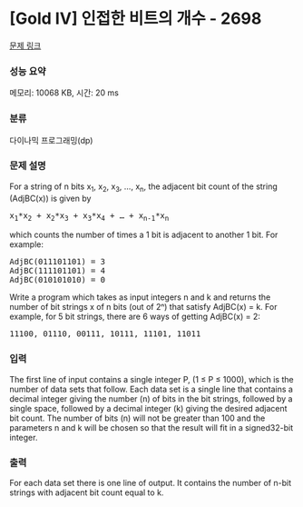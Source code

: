 # [Gold IV] 인접한 비트의 개수 - 2698 

[문제 링크](https://www.acmicpc.net/problem/2698) 

### 성능 요약

메모리: 10068 KB, 시간: 20 ms

### 분류

다이나믹 프로그래밍(dp)

### 문제 설명

<p>For a string of n bits x<sub>1</sub>, x<sub>2</sub>, x<sub>3</sub>, …, x<sub>n</sub>, the adjacent bit count of the string (AdjBC(x)) is given by </p>

<pre>x<sub>1</sub>*x<sub>2</sub> + x<sub>2</sub>*x<sub>3</sub> + x<sub>3</sub>*x<sub>4</sub> + … + x<sub>n-1</sub>*x<sub>n</sub></pre>

<p>which counts the number of times a 1 bit is adjacent to another 1 bit. For example: </p>

<pre>AdjBC(011101101) = 3
AdjBC(111101101) = 4
AdjBC(010101010) = 0</pre>

<p>Write a program which takes as input integers n and k and returns the number of bit strings x of n bits (out of 2ⁿ) that satisfy AdjBC(x) = k. For example, for 5 bit strings, there are 6 ways of getting AdjBC(x) = 2: </p>

<pre>11100, 01110, 00111, 10111, 11101, 11011</pre>

### 입력 

 <p>The first line of input contains a single integer P, (1 ≤ P ≤ 1000), which is the number of data sets that follow. Each data set is a single line that contains a decimal integer giving the number (n) of bits in the bit strings, followed by a single space, followed by a decimal integer (k) giving the desired adjacent bit count. The number of bits (n) will not be greater than 100 and the parameters n and k will be chosen so that the result will fit in a signed32-bit integer. </p>

### 출력 

 <p>For each data set there is one line of output. It contains the number of n-bit strings with adjacent bit count equal to k. </p>

